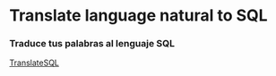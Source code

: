 # Translate language natural to SQL

### Traduce tus palabras al lenguaje SQL

[TranslateSQL](https://hackmd.io/_uploads/S1vNfA9d0.png)
